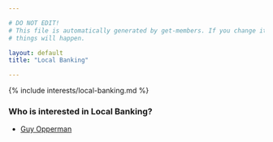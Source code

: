 ```yaml
---

# DO NOT EDIT!
# This file is automatically generated by get-members. If you change it, bad
# things will happen.

layout: default
title: "Local Banking"

---
```


{% include interests/local-banking.md %}

### Who is interested in Local Banking?


* [Guy Opperman](../members/guy-opperman.html)
